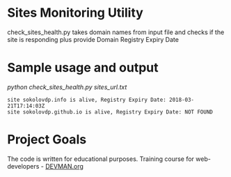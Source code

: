 # Sites Monitoring Utility

check_sites_health.py takes domain names from input file and 
checks if the site is responding plus provide Domain Registry Expiry Date


# Sample usage and output
*python check_sites_health.py sites_url.txt*
```
site sokolovdp.info is alive, Registry Expiry Date: 2018-03-21T17:14:03Z
site sokolovdp.github.io is alive, Registry Expiry Date: NOT FOUND
```
# Project Goals

The code is written for educational purposes. Training course for web-developers - [DEVMAN.org](https://devman.org)
